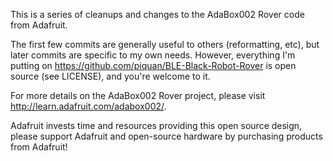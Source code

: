 This is a series of cleanups and changes to the AdaBox002 Rover code
from Adafruit.

The first few commits are generally useful to others (reformatting,
etc), but later commits are specific to my own needs.  However,
everything I'm putting on https://github.com/piquan/BLE-Black-Robot-Rover
is open source (see LICENSE), and you're welcome to it.

For more details on the AdaBox002 Rover project, please visit
http://learn.adafruit.com/adabox002/.

Adafruit invests time and resources providing this open source design,
please support Adafruit and open-source hardware by purchasing
products from Adafruit!
